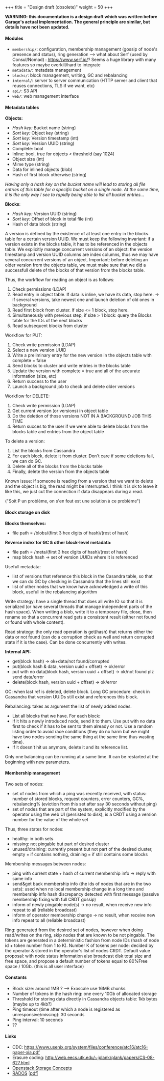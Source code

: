 +++
title = "Design draft (obsolete)"
weight = 50
+++

**WARNING: this documentation is a design draft which was written before Garage's actual implementation.
The general principle are similar, but details have not been updated.**


#### Modules

- `membership/`: configuration, membership management (gossip of node's presence and status), ring generation --> what about Serf (used by Consul/Nomad) : https://www.serf.io/? Seems a huge library with many features so maybe overkill/hard to integrate
- `metadata/`: metadata management
- `blocks/`: block management, writing, GC and rebalancing
- `internal/`: server to server communication (HTTP server and client that reuses connections, TLS if we want, etc)
- `api/`: S3 API
- `web/`: web management interface

#### Metadata tables

**Objects:**

- *Hash key:* Bucket name (string)
- *Sort key:* Object key (string)
- *Sort key:* Version timestamp (int)
- *Sort key:* Version UUID (string)
- Complete: bool
- Inline: bool, true for objects < threshold (say 1024)
- Object size (int)
- Mime type (string)
- Data for inlined objects (blob)
- Hash of first block otherwise (string)

*Having only a hash key on the bucket name will lead to storing all file entries of this table for a specific bucket on a single node. At the same time, it is the only way I see to rapidly being able to list all bucket entries...*

**Blocks:**

- *Hash key:* Version UUID (string)
- *Sort key:* Offset of block in total file (int)
- Hash of data block (string)

A version is defined by the existence of at least one entry in the blocks table for a certain version UUID.
We must keep the following invariant: if a version exists in the blocks table, it has to be referenced in the objects table.
We explicitly manage concurrent versions of an object: the version timestamp and version UUID columns are index columns, thus we may have several concurrent versions of an object.
Important: before deleting an older version from the objects table, we must make sure that we did a successfull delete of the blocks of that version from the blocks table.

Thus, the workflow for reading an object is as follows:

1. Check permissions (LDAP)
2. Read entry in object table. If data is inline, we have its data, stop here.
   -> if several versions, take newest one and launch deletion of old ones in background
3. Read first block from cluster. If size <= 1 block, stop here.
4. Simultaneously with previous step, if size > 1 block: query the Blocks table for the IDs of the next blocks
5. Read subsequent blocks from cluster

Workflow for PUT:

1. Check write permission (LDAP)
2. Select a new version UUID
3. Write a preliminary entry for the new version in the objects table with complete = false
4. Send blocks to cluster and write entries in the blocks table
5. Update the version with complete = true and all of the accurate information (size, etc)
6. Return success to the user
7. Launch a background job to check and delete older versions

Workflow for DELETE:

1. Check write permission (LDAP)
2. Get current version (or versions) in object table
3. Do the deletion of those versions NOT IN A BACKGROUND JOB THIS TIME
4. Return succes to the user if we were able to delete blocks from the blocks table and entries from the object table

To delete a version:

1. List the blocks from Cassandra
2. For each block, delete it from cluster. Don't care if some deletions fail, we can do GC.
3. Delete all of the blocks from the blocks table
4. Finally, delete the version from the objects table

Known issue: if someone is reading from a version that we want to delete and the object is big, the read might be interrupted. I think it is ok to leave it like this, we just cut the connection if data disappears during a read.

("Soit P un problème, on s'en fout est une solution à ce problème")

#### Block storage on disk

**Blocks themselves:**

- file path = /blobs/(first 3 hex digits of hash)/(rest of hash)

**Reverse index for GC & other block-level metadata:**

- file path = /meta/(first 3 hex digits of hash)/(rest of hash)
- map block hash -> set of version UUIDs where it is referenced

Usefull metadata:

- list of versions that reference this block in the Casandra table, so that we can do GC by checking in Cassandra that the lines still exist
- list of other nodes that we know have acknowledged a write of this block, usefull in the rebalancing algorithm

Write strategy: have a single thread that does all write IO so that it is serialized (or have several threads that manage independent parts of the hash space). When writing a blob, write it to a temporary file, close, then rename so that a concurrent read gets a consistent result (either not found or found with whole content).

Read strategy: the only read operation is get(hash) that returns either the data or not found (can do a corruption check as well and return corrupted state if it is the case). Can be done concurrently with writes.

**Internal API:**

- get(block hash) -> ok+data/not found/corrupted
- put(block hash & data, version uuid + offset) -> ok/error
- put with no data(block hash, version uuid + offset) -> ok/not found plz send data/error
- delete(block hash, version uuid + offset) -> ok/error

GC: when last ref is deleted, delete block.
Long GC procedure: check in Cassandra that version UUIDs still exist and references this block.

Rebalancing: takes as argument the list of newly added nodes.

- List all blocks that we have. For each block:
- If it hits a newly introduced node, send it to them.
  Use put with no data first to check if it has to be sent to them already or not.
  Use a random listing order to avoid race conditions (they do no harm but we might have two nodes sending the same thing at the same time thus wasting time).
- If it doesn't hit us anymore, delete it and its reference list.

Only one balancing can be running at a same time. It can be restarted at the beginning with new parameters.

#### Membership management

Two sets of nodes:

- set of nodes from which a ping was recently received, with status: number of stored blocks, request counters, error counters, GC%, rebalancing%
  (eviction from this set after say 30 seconds without ping)
- set of nodes that are part of the system, explicitly modified by the operator using the web UI (persisted to disk),
  is a CRDT using a version number for the value of the whole set

Thus, three states for nodes:

- healthy: in both sets
- missing: not pingable but part of desired cluster
- unused/draining: currently present but not part of the desired cluster, empty = if contains nothing, draining = if still contains some blocks

Membership messages between nodes:

- ping with current state + hash of current membership info -> reply with same info
- send&get back membership info (the ids of nodes that are in the two sets): used when no local membership change in a long time and membership info hash discrepancy detected with first message (passive membership fixing with full CRDT gossip)
- inform of newly pingable node(s) -> no result, when receive new info repeat to all (reliable broadcast)
- inform of operator membership change -> no result, when receive new info repeat to all (reliable broadcast)

Ring: generated from the desired set of nodes, however when doing read/writes on the ring, skip nodes that are known to be not pingable.
The tokens are generated in a deterministic fashion from node IDs (hash of node id + token number from 1 to K).
Number K of tokens per node: decided by the operator & stored in the operator's list of nodes CRDT. Default value proposal: with node status information also broadcast disk total size and free space, and propose a default number of tokens equal to 80%Free space / 10Gb. (this is all user interface)


#### Constants

- Block size: around 1MB ? --> Exoscale use 16MB chunks
- Number of tokens in the hash ring: one every 10Gb of allocated storage
- Threshold for storing data directly in Cassandra objects table: 1kb bytes (maybe up to 4kb?)
- Ping timeout (time after which a node is registered as unresponsive/missing): 30 seconds
- Ping interval: 10 seconds
- ??

#### Links

- CDC: <https://www.usenix.org/system/files/conference/atc16/atc16-paper-xia.pdf>
- Erasure coding: <http://web.eecs.utk.edu/~jplank/plank/papers/CS-08-627.html>
- [Openstack Storage Concepts](https://docs.openstack.org/arch-design/design-storage/design-storage-concepts.html)
- [RADOS](https://doi.org/10.1145/1374596.1374606) [[pdf](https://ceph.com/assets/pdfs/weil-rados-pdsw07.pdf)]
